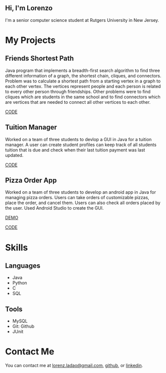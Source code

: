 ## Hi, I'm Lorenzo

I'm a senior computer science student at Rutgers University in New Jersey.

# My Projects

## Friends Shortest Path

Java program that implements a breadth-first search algorithm to find three different information of a graph, the shortest chain, cliques, and connectors. Problem was to calculate a shortest path from a starting vertex in a graph to each other vertex. The vertices represent people and each person is related to every other person through friendships. Other problems were to find cliques which are students in the same school and to find connectors which are vertices that are needed to connect all other vertices to each other.

[CODE](https://github.com/lorenzoladao/CS112-Breath-First-Search-Problem)

## Tuition Manager

Worked on a team of three students to devlop a GUI in Java for a tuition manager. A user can create student profiles can keep track of all students tuition that is due and check when their last tuition payment was last updated.

[CODE](https://github.com/lorenzoladao/cs213-Project-3)

## Pizza Order App

Worked on a team of three students to develop an android app in Java for managing pizza orders. Users can take orders of customizable pizzas, place the order, and cancel them. Users can also check all orders placed by the user. Used Android Studio to create the GUI.

[DEMO](https://youtu.be/R2TnjQmA4Go)

[CODE](https://github.com/lorenzoladao/CS213-Pizza-Order-App)

# Skills

## Languages

- Java
- Python
- C
- SQL

## Tools

- MySQL
- Git: Github
- JUnit

# Contact Me

You can contact me at lorenz.ladao@gmail.com, [github](https://github.com/lorenzoladao), or [linkedin](https://www.linkedin.com/in/lorenzo-ladao-6422271a2/).
